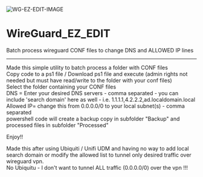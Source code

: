 ![WG-EZ-EDIT-IMAGE](WG_EZ_EDIT_HREZ.ico)

# WireGuard_EZ_EDIT
Batch process wireguard CONF files to change DNS and ALLOWED IP lines
___________________________________

Made this simple utility to batch process a folder with CONF files  
Copy code to a ps1 file  / Download ps1 file and execute (admin rights not needed but must have read/write to the folder with your conf files)   
Select the folder containing your CONF files  
DNS = Enter your desired DNS servers - comma separated - you can include 'search domain' here as well - i.e. 1.1.1.1,4.2.2.2,ad.localdomain.local   
Allowed IP= change this from 0.0.0.0/0 to your local subnet(s) - comma separated   
powershell code will create a backup copy in subfolder "Backup" and processed files in subfolder "Processed"  
   
Enjoy!!     
   
Made this after using Ubiquiti / Unifi UDM and having no way to add local search domain or modify the allowed list to tunnel only desired traffic over wireguard vpn.   
No Ubiquitu - I don't want to tunnel ALL traffic (0.0.0.0/0) over the vpn !!!     


